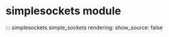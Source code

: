 # simplesockets module

::: simplesockets.simple_sockets
    rendering:
          show_source: false
